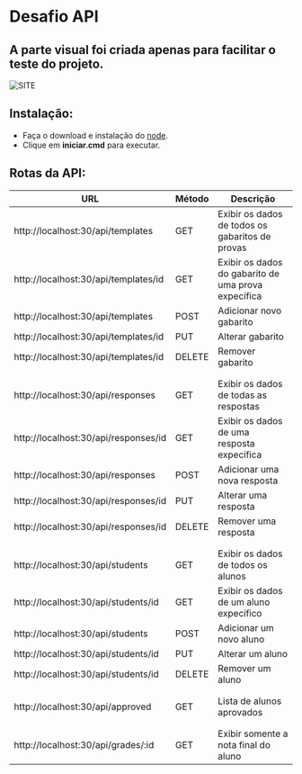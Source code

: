 # Desafio API
## A parte visual foi criada apenas para facilitar o teste do projeto.
![SITE](https://i.imgur.com/ITk3z0Y.png)

## Instalação:
- Faça o download e instalação do [node](https://nodejs.org/en/).
- Clique em **iniciar.cmd** para executar.

## Rotas da API:
| URL | Método | Descrição |
| --- | --- | --- |
| http://localhost:30/api/templates | GET | Exibir os dados de todos os gabaritos de provas |
| http://localhost:30/api/templates/id | GET | Exibir os dados do gabarito de uma prova expecífica |
| http://localhost:30/api/templates | POST | Adicionar novo gabarito |
| http://localhost:30/api/templates/id | PUT | Alterar gabarito |
| http://localhost:30/api/templates/id | DELETE | Remover gabarito |
|  |  |  |
|  |  |  |
| http://localhost:30/api/responses | GET | Exibir os dados de todas as respostas |
| http://localhost:30/api/responses/id | GET | Exibir os dados de uma resposta expecífica |
| http://localhost:30/api/responses | POST | Adicionar uma nova resposta |
| http://localhost:30/api/responses/id | PUT | Alterar uma resposta |
| http://localhost:30/api/responses/id | DELETE | Remover uma resposta |
|  |  |  |
|  |  |  |
| http://localhost:30/api/students | GET | Exibir os dados de todos os alunos |
| http://localhost:30/api/students/id | GET | Exibir os dados de um aluno expecífico |
| http://localhost:30/api/students | POST | Adicionar um novo aluno |
| http://localhost:30/api/students/id | PUT | Alterar um aluno |
| http://localhost:30/api/students/id | DELETE | Remover um aluno |
|  |  |  |
|  |  |  |
| http://localhost:30/api/approved | GET | Lista de alunos aprovados |
|  |  |  |
|  |  |  |
| http://localhost:30/api/grades/:id | GET | Exibir somente a nota final do aluno |
